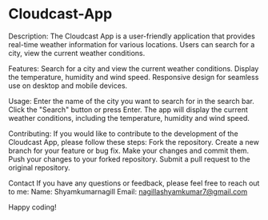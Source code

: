 # Cloudcast-App
 
Description:
The Cloudcast App is a user-friendly application that provides real-time weather information for various locations. Users can search for a city, view the current weather conditions.

Features:
Search for a city and view the current weather conditions.
Display the temperature, humidity and wind speed.
Responsive design for seamless use on desktop and mobile devices.


Usage:
Enter the name of the city you want to search for in the search bar.
Click the "Search" button or press Enter.
The app will display the current weather conditions, including the temperature, humidity and wind speed.

Contributing:
If you would like to contribute to the development of the Cloudcast App, please follow these steps:
Fork the repository.
Create a new branch for your feature or bug fix.
Make your changes and commit them.
Push your changes to your forked repository.
Submit a pull request to the original repository.

Contact
If you have any questions or feedback, please feel free to reach out to me:
Name: Shyamkumarnagill
Email: nagillashyamkumar7@gmail.com

Happy coding!
